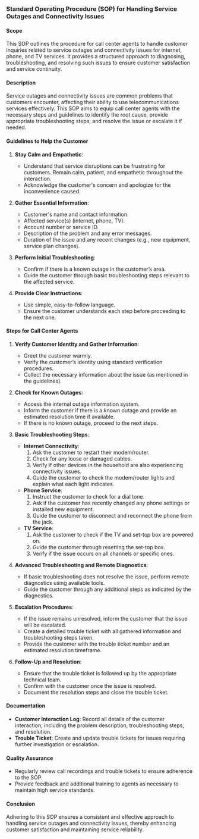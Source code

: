### Standard Operating Procedure (SOP) for Handling Service Outages and Connectivity Issues

#### Scope
This SOP outlines the procedure for call center agents to handle customer inquiries related to service outages and connectivity issues for internet, phone, and TV services. It provides a structured approach to diagnosing, troubleshooting, and resolving such issues to ensure customer satisfaction and service continuity.

#### Description
Service outages and connectivity issues are common problems that customers encounter, affecting their ability to use telecommunications services effectively. This SOP aims to equip call center agents with the necessary steps and guidelines to identify the root cause, provide appropriate troubleshooting steps, and resolve the issue or escalate it if needed.

#### Guidelines to Help the Customer
1. **Stay Calm and Empathetic**:
   - Understand that service disruptions can be frustrating for customers. Remain calm, patient, and empathetic throughout the interaction.
   - Acknowledge the customer's concern and apologize for the inconvenience caused.

2. **Gather Essential Information**:
   - Customer's name and contact information.
   - Affected service(s) (internet, phone, TV).
   - Account number or service ID.
   - Description of the problem and any error messages.
   - Duration of the issue and any recent changes (e.g., new equipment, service plan changes).

3. **Perform Initial Troubleshooting**:
   - Confirm if there is a known outage in the customer’s area.
   - Guide the customer through basic troubleshooting steps relevant to the affected service.

4. **Provide Clear Instructions**:
   - Use simple, easy-to-follow language.
   - Ensure the customer understands each step before proceeding to the next one.

#### Steps for Call Center Agents

1. **Verify Customer Identity and Gather Information**:
   - Greet the customer warmly.
   - Verify the customer’s identity using standard verification procedures.
   - Collect the necessary information about the issue (as mentioned in the guidelines).

2. **Check for Known Outages**:
   - Access the internal outage information system.
   - Inform the customer if there is a known outage and provide an estimated resolution time if available.
   - If there is no known outage, proceed to the next steps.

3. **Basic Troubleshooting Steps**:
   - **Internet Connectivity**:
     1. Ask the customer to restart their modem/router.
     2. Check for any loose or damaged cables.
     3. Verify if other devices in the household are also experiencing connectivity issues.
     4. Guide the customer to check the modem/router lights and explain what each light indicates.
   - **Phone Service**:
     1. Instruct the customer to check for a dial tone.
     2. Ask if the customer has recently changed any phone settings or installed new equipment.
     3. Guide the customer to disconnect and reconnect the phone from the jack.
   - **TV Service**:
     1. Ask the customer to check if the TV and set-top box are powered on.
     2. Guide the customer through resetting the set-top box.
     3. Verify if the issue occurs on all channels or specific ones.

4. **Advanced Troubleshooting and Remote Diagnostics**:
   - If basic troubleshooting does not resolve the issue, perform remote diagnostics using available tools.
   - Guide the customer through any additional steps as indicated by the diagnostics.

5. **Escalation Procedures**:
   - If the issue remains unresolved, inform the customer that the issue will be escalated.
   - Create a detailed trouble ticket with all gathered information and troubleshooting steps taken.
   - Provide the customer with the trouble ticket number and an estimated resolution timeframe.

6. **Follow-Up and Resolution**:
   - Ensure that the trouble ticket is followed up by the appropriate technical team.
   - Confirm with the customer once the issue is resolved.
   - Document the resolution steps and close the trouble ticket.

#### Documentation
- **Customer Interaction Log**: Record all details of the customer interaction, including the problem description, troubleshooting steps, and resolution.
- **Trouble Ticket**: Create and update trouble tickets for issues requiring further investigation or escalation.

#### Quality Assurance
- Regularly review call recordings and trouble tickets to ensure adherence to the SOP.
- Provide feedback and additional training to agents as necessary to maintain high service standards.

#### Conclusion
Adhering to this SOP ensures a consistent and effective approach to handling service outages and connectivity issues, thereby enhancing customer satisfaction and maintaining service reliability.